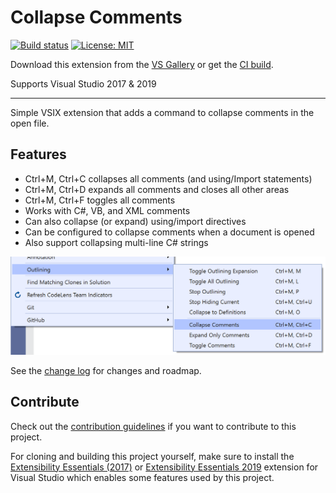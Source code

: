 # Collapse Comments

[![Build status](https://ci.appveyor.com/api/projects/status/cl487k8r8rcafc1d?svg=true)](https://ci.appveyor.com/project/mrlacey/collapsecomments)
[![License: MIT](https://img.shields.io/badge/License-MIT-green.svg)](LICENSE)

Download this extension from the [VS Gallery](https://marketplace.visualstudio.com/items?itemName=MattLaceyLtd.CollapseComments)
or get the [CI build](http://vsixgallery.com/extension/CollapseComments.a1dfaad6-6e8d-420a-807b-ebbbc0e7a6bf/).

Supports Visual Studio 2017 & 2019

---------------------------------------

Simple VSIX extension that adds a command to collapse comments in the open file.

## Features

- Ctrl+M, Ctrl+C collapses all comments (and using/Import statements)
- Ctrl+M, Ctrl+D expands all comments and closes all other areas
- Ctrl+M, Ctrl+F toggles all comments
- Works with C#, VB, and XML comments
- Can also collapse (or expand) using/import directives
- Can be configured to collapse comments when a document is opened
- Also support collapsing multi-line C# strings

![Commands shown in document context menu](./art/screenshot-menu.png)

See the [change log](CHANGELOG.md) for changes and roadmap.

## Contribute
Check out the [contribution guidelines](CONTRIBUTING.md)
if you want to contribute to this project.

For cloning and building this project yourself, make sure
to install the [Extensibility Essentials (2017)](https://marketplace.visualstudio.com/items?itemName=MadsKristensen.ExtensibilityEssentials) or [Extensibility Essentials 2019](https://marketplace.visualstudio.com/items?itemName=MadsKristensen.ExtensibilityEssentials2019)
extension for Visual Studio which enables some features
used by this project.
